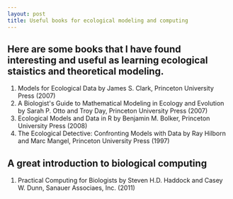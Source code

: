```yaml
---
layout: post
title: Useful books for ecological modeling and computing
---
```


## Here are some books that I have found interesting and useful as learning ecological staistics and theoretical modeling.

1. Models for Ecological Data by James S. Clark, Princeton University Press (2007)
2. A Biologist's Guide to Mathematical Modeling in Ecology and Evolution by Sarah P. Otto and Troy Day, Princeton University Press (2007)
3. Ecological Models and Data in R by Benjamin M. Bolker, Princeton University Press (2008)
4. The Ecological Detective: Confronting Models with Data by Ray Hilborn and Marc Mangel, Princeton University Press (1997)

## A great introduction to biological computing
1. Practical Computing for Biologists by Steven H.D. Haddock and Casey W. Dunn, Sanauer Associaes, Inc. (2011)

